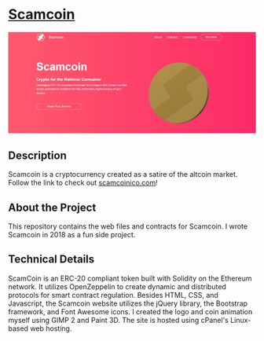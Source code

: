 # [Scamcoin](http://scamcoinico.com)


<p align="center">

  <img src="https://github.com/abewheel/Scamcoin/blob/master/scamcoinss.JPG" alt="Website screenshot"/>

</p>



## Description


Scamcoin is a cryptocurrency created as a satire of the altcoin market. Follow the link to check out [scamcoinico.com](http://scamcoinico.com)!


## About the Project


This repository contains the web files and contracts for Scamcoin. I wrote Scamcoin in 2018 as a fun side project.


## Technical Details


ScamCoin is an ERC-20 compliant token built with Solidity on the Ethereum network. It utilizes OpenZeppelin to create dynamic and distributed protocols for smart contract regulation. Besides HTML, CSS, and Javascript, the Scamcoin website utilizes the jQuery library, the Bootstrap framework, and Font Awesome icons. I created the logo and coin animation myself using GIMP 2 and Paint 3D. The site is hosted using cPanel's Linux-based web hosting.